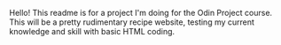 Hello! This readme is for a project I'm doing for the Odin Project course. This will be a pretty rudimentary recipe website, testing my current
knowledge and skill with basic HTML coding.